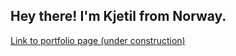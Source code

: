 <h2> Hey there! I'm Kjetil from Norway.</h2>
<a href="https://kjebrak.github.io/" target="_blank">
  Link to portfolio page (under construction)
</a>
